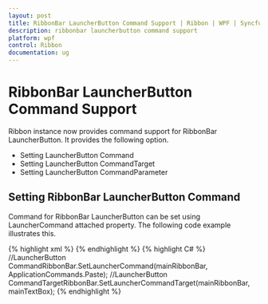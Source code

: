 ```yaml
---
layout: post
title: RibbonBar LauncherButton Command Support | Ribbon | WPF | Syncfusion
description: ribbonbar launcherbutton command support
platform: wpf
control: Ribbon
documentation: ug
---
```


# RibbonBar LauncherButton Command Support

Ribbon instance now provides command support for RibbonBar LauncherButton. It provides the following option.

* Setting LauncherButton Command
* Setting LauncherButton CommandTarget
* Setting LauncherButton CommandParameter



## Setting RibbonBar LauncherButton Command

Command for RibbonBar LauncherButton can be set using LauncherCommand attached property. The following code example illustrates this.



<table>
<tr>
{% highlight xml %}
<TextBox Name="mainTextBox" Width="150">
</TextBox>        
<!-- LauncherButton Command and LauncherButton CommandTarget-->        
<syncfusion:RibbonBar  IsLauncherButtonVisible="True" syncfusion:RibbonBar.LauncherCommand="ApplicationCommands.Paste" syncfusion:RibbonBar.LauncherCommandTarget="{Binding ElementName=mainTextBox}" >
</syncfusion:RibbonBar>
{% endhighlight %}
</tr>
<tr>
{% highlight C# %}
//LauncherButton CommandRibbonBar.SetLauncherCommand(mainRibbonBar, ApplicationCommands.Paste);
//LauncherButton CommandTargetRibbonBar.SetLauncherCommandTarget(mainRibbonBar, mainTextBox);
{% endhighlight %}
</tr>
</table>



